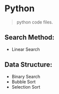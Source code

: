 # Python

> python code files.

## Search Method:
- Linear Search

## Data Structure:
- Binary Search 
- Bubble Sort 
- Selection Sort
